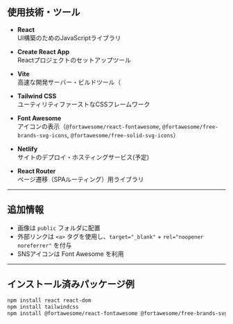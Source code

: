 ## 使用技術・ツール

- **React**  
  UI構築のためのJavaScriptライブラリ

- **Create React App**  
  Reactプロジェクトのセットアップツール

- **Vite**  
  高速な開発サーバー・ビルドツール（

- **Tailwind CSS**  
  ユーティリティファーストなCSSフレームワーク

- **Font Awesome**  
  アイコンの表示（`@fortawesome/react-fontawesome`, `@fortawesome/free-brands-svg-icons`, `@fortawesome/free-solid-svg-icons`）

- **Netlify**  
  サイトのデプロイ・ホスティングサービス(予定)

- **React Router**  
  ページ遷移（SPAルーティング）用ライブラリ

---

## 追加情報

- 画像は `public` フォルダに配置
- 外部リンクは `<a>` タグを使用し、`target="_blank"` + `rel="noopener noreferrer"` を付与
- SNSアイコンは Font Awesome を利用

---

## インストール済みパッケージ例

```bash
npm install react react-dom
npm install tailwindcss
npm install @fortawesome/react-fontawesome @fortawesome/free-brands-svg-icons @fortawesome/free-solid-svg-icons